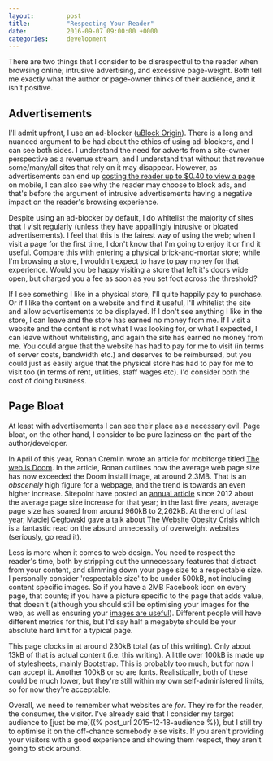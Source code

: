 ```yaml
---
layout:         post
title:          "Respecting Your Reader"
date:           2016-09-07 09:00:00 +0000
categories:     development
---
```


There are two things that I consider to be disrespectful to the reader when browsing online; intrusive advertising, and excessive page-weight. Both tell me exactly what the author or page-owner thinks of their audience, and it isn't positive.

<!-- Read More -->

## Advertisements

I'll admit upfront, I use an ad-blocker ([uBlock Origin][ublock-wiki-page]). There is a long and nuanced argument to be had about the ethics of using ad-blockers, and I can see both sides. I understand the need for adverts from a site-owner perspective as a revenue stream, and I understand that without that revenue some/many/all sites that rely on it may disappear. However, as advertisements can end up [costing the reader up to $0.40 to view a page][nytimes-cost-of-mobile-ads] on mobile, I can also see why the reader may choose to block ads, and that's before the argument of intrusive advertisements having a negative impact on the reader's browsing experience.

Despite using an ad-blocker by default, I do whitelist the majority of sites that I visit regularly (unless they have appallingly intrusive or bloated advertisements). I feel that this is the fairest way of using the web; when I visit a page for the first time, I don't know that I'm going to enjoy it or find it useful. Compare this with entering a physical brick-and-mortar store; while I'm browsing a store, I wouldn't expect to have to pay money for that experience. Would you be happy visiting a store that left it's doors wide open, but charged you a fee as soon as you set foot across the threshold?

If I see something I like in a physical store, I'll quite happily pay to purchase. Or if I like the content on a website and find it useful, I'll whitelist the site and allow advertisements to be displayed. If I don't see anything I like in the store, I can leave and the store has earned no money from me. If I visit a website and the content is not what I was looking for, or what I expected, I can leave without whitelisting, and again the site has earned no money from me. You could argue that the website has had to pay for me to visit (in terms of server costs, bandwidth etc.) and deserves to be reimbursed, but you could just as easily argue that the physical store has had to pay for me to visit too (in terms of rent, utilities, staff wages etc). I'd consider both the cost of doing business.

## Page Bloat

At least with advertisements I can see their place as a necessary evil. Page bloat, on the other hand, I consider to be pure laziness on the part of the author/developer.

In April of this year, Ronan Cremlin wrote an article for mobiforge titled [The web is Doom][the-web-is-doom]. In the article, Ronan outlines how the average web page size has now exceeded the Doom install image, at around 2.3MB. That is an *obscenely* high figure for a webpage, and the trend is towards an even higher increase. Sitepoint have posted an [annual article][sitepoint-page-weight-2015] since 2012 about the average page size increase for that year; in the last five years, average page size has soared from around 960kB to 2,262kB. At the end of last year, Maciej Cegłowski gave a talk about [The Website Obesity Crisis][idlewords-obesity] which is a fantastic read on the absurd unnecessity of overweight websites (seriously, go read it).

Less is more when it comes to web design. You need to respect the reader's time, both by stripping out the unnecessary features that distract from your content, and slimming down your page size to a respectable size. I personally consider 'respectable size' to be under 500kB, not including content specific images. So if you have a 2MB Facebook icon on every page, that counts; if you have a picture specific to the page that adds value, that doesn't (although you should still be optimising your images for the web, as well as ensuring your [images are useful][taft-test]). Different people will have different metrics for this, but I'd say half a megabyte should be your absolute hard limit for a typical page.

This page clocks in at around 230kB total (as of this writing). Only about 13kB of that is actual content (i.e. this writing). A little over 100kB is made up of stylesheets, mainly Bootstrap. This is probably too much, but for now I can accept it. Another 100kB or so are fonts. Realistically, both of these could be much lower, but they're still within my own self-administered limits, so for now they're acceptable.

Overall, we need to remember what websites are *for*. They're for the reader, the consumer, the visitor. I've already said that I consider my target audience to [just be me]({% post_url 2015-12-18-audience %}), but I still try to optimise it on the off-chance somebody else visits. If you aren't providing your visitors with a good experience and showing them respect, they aren't going to stick around.

[ublock-wiki-page]: https://en.wikipedia.org/wiki/UBlock_Origin
[nytimes-cost-of-mobile-ads]: http://www.nytimes.com/interactive/2015/10/01/business/cost-of-mobile-ads.html
[the-web-is-doom]: https://mobiforge.com/research-analysis/the-web-is-doom
[sitepoint-page-weight-2015]: https://www.sitepoint.com/average-page-weight-increased-another-16-2015/
[idlewords-obesity]: http://idlewords.com/talks/website_obesity.htm
[taft-test]: https://tafttest.com/